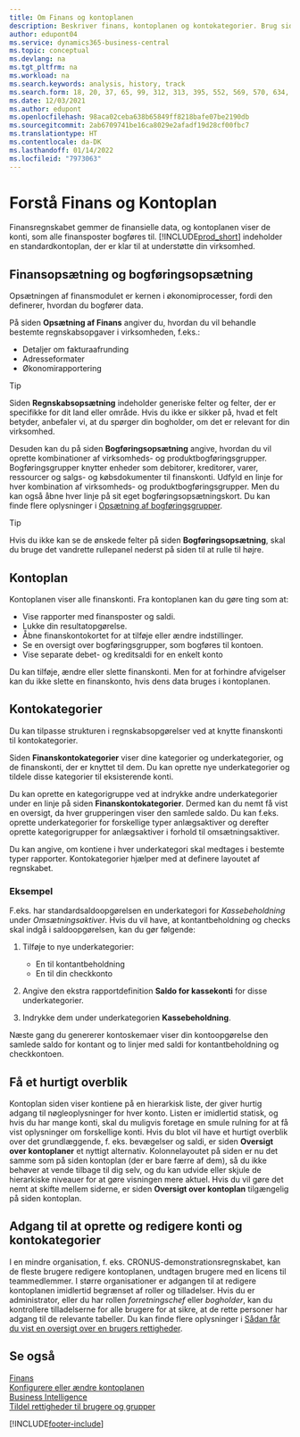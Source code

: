 ```yaml
---
title: Om Finans og kontoplanen
description: Beskriver finans, kontoplanen og kontokategorier. Brug siden Opsætning af Finans til at angive, hvordan du vil behandle bestemte regnskabsopgaver i virksomheden.
author: edupont04
ms.service: dynamics365-business-central
ms.topic: conceptual
ms.devlang: na
ms.tgt_pltfrm: na
ms.workload: na
ms.search.keywords: analysis, history, track
ms.search.form: 18, 20, 37, 65, 99, 312, 313, 395, 552, 569, 570, 634, 790, 791, 1158
ms.date: 12/03/2021
ms.author: edupont
ms.openlocfilehash: 98aca02ceba638b65849ff8218bafe07be2190db
ms.sourcegitcommit: 2ab6709741be16ca8029e2afadf19d28cf00fbc7
ms.translationtype: HT
ms.contentlocale: da-DK
ms.lasthandoff: 01/14/2022
ms.locfileid: "7973063"
---
```

# <a name="understanding-the-general-ledger-and-the-chart-of-accounts"></a>Forstå Finans og Kontoplan

Finansregnskabet gemmer de finansielle data, og kontoplanen viser de konti, som alle finansposter bogføres til. [!INCLUDE[prod_short](includes/prod_short.md)] indeholder en standardkontoplan, der er klar til at understøtte din virksomhed.

## <a name="general-ledger-setup-and-general-posting-setup"></a>Finansopsætning og bogføringsopsætning

Opsætningen af finansmodulet er kernen i økonomiprocesser, fordi den definerer, hvordan du bogfører data.  

På siden **Opsætning af Finans** angiver du, hvordan du vil behandle bestemte regnskabsopgaver i virksomheden, f.eks.:  

* Detaljer om fakturaafrunding  
* Adresseformater  
* Økonomirapportering  

> [!TIP]
> Siden **Regnskabsopsætning** indeholder generiske felter og felter, der er specifikke for dit land eller område. Hvis du ikke er sikker på, hvad et felt betyder, anbefaler vi, at du spørger din bogholder, om det er relevant for din virksomhed.  

Desuden kan du på siden **Bogføringsopsætning** angive, hvordan du vil oprette kombinationer af virksomheds- og produktbogføringsgrupper. Bogføringsgrupper knytter enheder som debitorer, kreditorer, varer, ressourcer og salgs- og købsdokumenter til finanskonti. Udfyld en linje for hver kombination af virksomheds- og produktbogføringsgrupper. Men du kan også åbne hver linje på sit eget bogføringsopsætningskort. Du kan finde flere oplysninger i [Opsætning af bogføringsgrupper](finance-posting-groups.md).  

> [!TIP]
> Hvis du ikke kan se de ønskede felter på siden **Bogføringsopsætning**, skal du bruge det vandrette rullepanel nederst på siden til at rulle til højre.  

## <a name="the-chart-of-accounts"></a>Kontoplan

Kontoplanen viser alle finanskonti. Fra kontoplanen kan du gøre ting som at:  

* Vise rapporter med finansposter og saldi.  
* Lukke din resultatopgørelse.  
* Åbne finanskontokortet for at tilføje eller ændre indstillinger.  
* Se en oversigt over bogføringsgrupper, som bogføres til kontoen.
* Vise separate debet- og kreditsaldi for en enkelt konto  

Du kan tilføje, ændre eller slette finanskonti. Men for at forhindre afvigelser kan du ikke slette en finanskonto, hvis dens data bruges i kontoplanen.  

## <a name="account-categories"></a>Kontokategorier

Du kan tilpasse strukturen i regnskabsopgørelser ved at knytte finanskonti til kontokategorier.  

Siden **Finanskontokategorier** viser dine kategorier og underkategorier, og de finanskonti, der er knyttet til dem. Du kan oprette nye underkategorier og tildele disse kategorier til eksisterende konti.  

Du kan oprette en kategorigruppe ved at indrykke andre underkategorier under en linje på siden **Finanskontokategorier**. Dermed kan du nemt få vist en oversigt, da hver grupperingen viser den samlede saldo. Du kan f.eks. oprette underkategorier for forskellige typer anlægsaktiver og derefter oprette kategorigrupper for anlægsaktiver i forhold til omsætningsaktiver.  

Du kan angive, om kontiene i hver underkategori skal medtages i bestemte typer rapporter. Kontokategorier hjælper med at definere layoutet af regnskabet.  

### <a name="example"></a>Eksempel

F.eks. har standardsaldoopgørelsen en underkategori for *Kassebeholdning* under *Omsætningsaktiver*. Hvis du vil have, at kontantbeholdning og checks skal indgå i saldoopgørelsen, kan du gør følgende:  

1. Tilføje to nye underkategorier:

    * En til kontantbeholdning  
    * En til din checkkonto  
2. Angive den ekstra rapportdefinition **Saldo for kassekonti** for disse underkategorier.  
3. Indrykke dem under underkategorien **Kassebeholdning**.  

Næste gang du genererer kontoskemaer viser din kontoopgørelse den samlede saldo for kontant og to linjer med saldi for kontantbeholdning og checkkontoen.  

## <a name="getting-a-quick-overview"></a>Få et hurtigt overblik

Kontoplan siden viser kontiene på en hierarkisk liste, der giver hurtig adgang til nøgleoplysninger for hver konto. Listen er imidlertid statisk, og hvis du har mange konti, skal du muligvis foretage en smule rulning for at få vist oplysninger om forskellige konti. Hvis du blot vil have et hurtigt overblik over det grundlæggende, f. eks. bevægelser og saldi, er siden **Oversigt over kontoplaner** et nyttigt alternativ. Kolonnelayoutet på siden er nu det samme som på siden kontoplan (der er bare færre af dem), så du ikke behøver at vende tilbage til dig selv, og du kan udvide eller skjule de hierarkiske niveauer for at gøre visningen mere aktuel. Hvis du vil gøre det nemt at skifte mellem siderne, er siden **Oversigt over kontoplan** tilgængelig på siden kontoplan.

## <a name="access-to-create-and-edit-accounts-and-account-categories"></a>Adgang til at oprette og redigere konti og kontokategorier

I en mindre organisation, f. eks. CRONUS-demonstrationsregnskabet, kan de fleste brugere redigere kontoplanen, undtagen brugere med en licens til teammedlemmer. I større organisationer er adgangen til at redigere kontoplanen imidlertid begrænset af roller og tilladelser. Hvis du er administrator, eller du har rollen *forretningschef* eller *bogholder*, kan du kontrollere tilladelserne for alle brugere for at sikre, at de rette personer har adgang til de relevante tabeller. Du kan finde flere oplysninger i [Sådan får du vist en oversigt over en brugers rettigheder](ui-define-granular-permissions.md#to-get-an-overview-of-a-users-permissions).  

## <a name="see-also"></a>Se også

[Finans](finance.md)  
[Konfigurere eller ændre kontoplanen](finance-setup-chart-accounts.md)  
[Business Intelligence](bi.md)  
[Tildel rettigheder til brugere og grupper](ui-define-granular-permissions.md)  


[!INCLUDE[footer-include](includes/footer-banner.md)]
